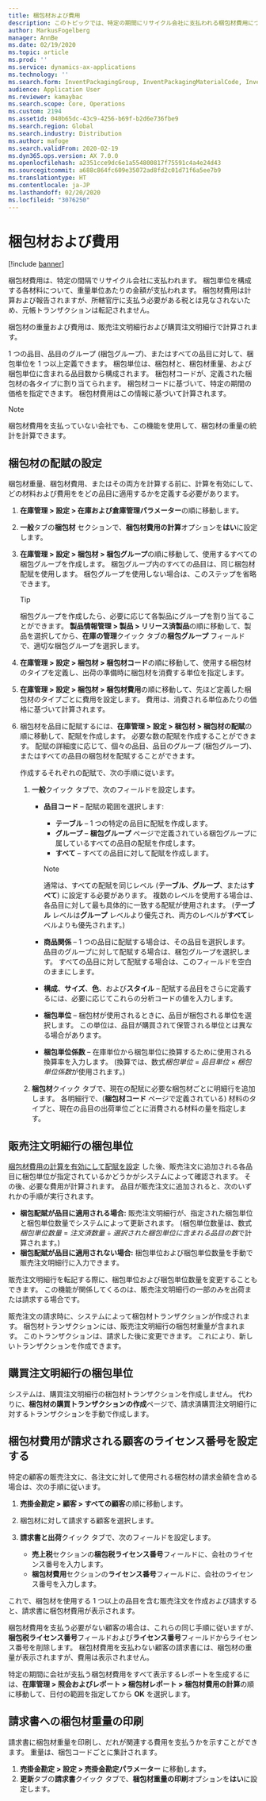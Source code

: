```yaml
---
title: 梱包材および費用
description: このトピックでは、特定の期間にリサイクル会社に支払われる梱包材費用についての情報を提供します。
author: MarkusFogelberg
manager: AnnBe
ms.date: 02/19/2020
ms.topic: article
ms.prod: ''
ms.service: dynamics-ax-applications
ms.technology: ''
ms.search.form: InventPackagingGroup, InventPackagingMaterialCode, InventPackagingMaterialFee, InventPackagingMaterialTrans, InventPackagingMaterialTransPurch, InventPackagingUnit
audience: Application User
ms.reviewer: kamaybac
ms.search.scope: Core, Operations
ms.custom: 2194
ms.assetid: 040b65dc-43c9-4256-b69f-b2d6e736fbe9
ms.search.region: Global
ms.search.industry: Distribution
ms.author: mafoge
ms.search.validFrom: 2020-02-19
ms.dyn365.ops.version: AX 7.0.0
ms.openlocfilehash: a2351cce9dc6e1a554800817f75591c4a4e24d43
ms.sourcegitcommit: a688c864fc609e35072ad8fd2c01d71f6a5ee7b9
ms.translationtype: HT
ms.contentlocale: ja-JP
ms.lasthandoff: 02/20/2020
ms.locfileid: "3076250"
---
```

# <a name="packing-materials-and-fees"></a>梱包材および費用

[!include [banner](../includes/banner.md)]

梱包材費用は、特定の間隔でリサイクル会社に支払われます。 梱包単位を構成する各材料について、重量単位あたりの金額が支払われます。 梱包材費用は計算および報告されますが、所轄官庁に支払う必要がある税とは見なされないため、元帳トランザクションは転記されません。

梱包材の重量および費用は、販売注文明細行および購買注文明細行で計算されます。

1 つの品目、品目のグループ (梱包グループ)、またはすべての品目に対して、梱包単位を 1 つ以上定義できます。 梱包単位は、梱包材と、梱包材重量、および梱包単位に含まれる品目数から構成されます。 梱包材コードが、定義された梱包材の各タイプに割り当てられます。 梱包材コードに基づいて、特定の期間の価格を指定できます。 梱包材費用はこの情報に基づいて計算されます。

> [!NOTE]
> 梱包材費用を支払っていない会社でも、この機能を使用して、梱包材の重量の統計を計算できます。

## <a name="allocations"></a>梱包材の配賦の設定

梱包材重量、梱包材費用、またはその両方を計算する前に、計算を有効にして、どの材料および費用ををどの品目に適用するかを定義する必要があります。

1. **在庫管理 \> 設定 \> 在庫および倉庫管理パラメーター**の順に移動します。
1. **一般**タブの**梱包材** セクションで、**梱包材費用の計算**オプションを**はい**に設定します。
1. **在庫管理 \> 設定 \> 梱包材 \> 梱包グループ**の順に移動して、使用するすべての梱包グループを作成します。 梱包グループ内のすべての品目は、同じ梱包材配賦を使用します。 梱包グループを使用しない場合は、このステップを省略できます。

    > [!TIP]
    > 梱包グループを作成したら、必要に応じて各製品にグループを割り当てることができます。 **製品情報管理 \> 製品 \> リリース済製品**の順に移動して、製品を選択してから、**在庫の管理**クイック タブの**梱包グループ** フィールドで、適切な梱包グループを選択します。

1. **在庫管理 \> 設定 \> 梱包材 \> 梱包材コード**の順に移動して、使用する梱包材のタイプを定義し、出荷の準備時に梱包材を消費する単位を指定します。
1. **在庫管理 \> 設定 \> 梱包材 \> 梱包材費用**の順に移動して、先ほど定義した梱包材のタイプごとに費用を設定します。 費用は、消費される単位あたりの価格に基づいて計算されます。
1. 梱包材を品目に配賦するには、**在庫管理 \> 設定 \> 梱包材 \> 梱包材の配賦**の順に移動して、配賦を作成します。 必要な数の配賦を作成することができます。 配賦の詳細度に応じて、個々の品目、品目のグループ (梱包グループ)、またはすべての品目の梱包材を配賦することができます。

    作成するそれぞれの配賦で、次の手順に従います。

    1. **一般**クイック タブで、次のフィールドを設定します。

        - **品目コード** – 配賦の範囲を選択します:

            - **テーブル** – 1 つの特定の品目に配賦を作成します。
            - **グループ** – **梱包グループ** ページで定義されている梱包グループに属しているすべての品目の配賦を作成します。
            - **すべて** – すべての品目に対して配賦を作成します。

            > [!NOTE]
            > 通常は、すべての配賦を同じレベル (**テーブル**、**グループ**、または**すべて**) に設定する必要があります。 複数のレベルを使用する場合は、各品目に対して最も具体的に一致する配賦が使用されます。 (**テーブル** レベルは**グループ** レベルより優先され、両方のレベルが**すべて**レベルよりも優先されます。)

        - **商品関係** – 1 つの品目に配賦する場合は、その品目を選択します。 品目のグループに対して配賦する場合は、梱包グループを選択します。 すべての品目に対して配賦する場合は、このフィールドを空白のままにします。
        - **構成**、**サイズ**、**色**、および**スタイル** – 配賦する品目をさらに定義するには、必要に応じてこれらの分析コードの値を入力します。
        - **梱包単位** – 梱包材が使用されるときに、品目が梱包される単位を選択します。 この単位は、品目が購買されて保管される単位とは異なる場合があります。
        - **梱包単位係数** – 在庫単位から梱包単位に換算するために使用される換算率を入力します。 (換算では、数式*梱包単位* = *品目単位* × *梱包単位係数*が使用されます。)

    1. **梱包材**クイック タブで、現在の配賦に必要な梱包材ごとに明細行を追加します。 各明細行で、(**梱包材コード** ページで定義されている) 材料のタイプと、現在の品目の出荷単位ごとに消費される材料の量を指定します。

## <a name="packing-units-on-sales-order-lines"></a>販売注文明細行の梱包単位

[梱包材費用の計算を有効にして配賦を設定](#allocations) した後、販売注文に追加される各品目に梱包単位が指定されているかどうかがシステムによって確認されます。 その後、必要な費用が計算されます。 品目が販売注文に追加されると、次のいずれかの手順が実行されます。

- **梱包配賦が品目に適用される場合:** 販売注文明細行が、指定された梱包単位と梱包単位数量でシステムによって更新されます。 (梱包単位数量は、数式*梱包単位数量* = *注文済数量* ÷ *選択された梱包単位に含まれる品目の数*で計算されます。)
- **梱包配賦が品目に適用されない場合:** 梱包単位および梱包単位数量を手動で販売注文明細行に入力できます。

販売注文明細行を転記する際に、梱包単位および梱包単位数量を変更することもできます。 この機能が関係してくるのは、販売注文明細行の一部のみを出荷または請求する場合です。

販売注文の請求時に、システムによって梱包材トランザクションが作成されます。 梱包材トランザクションには、販売注文明細行の梱包材重量が含まれます。 このトランザクションは、請求した後に変更できます。 これにより、新しいトランザクションを作成できます。

## <a name="packing-units-on-purchase-order-lines"></a>購買注文明細行の梱包単位

システムは、購買注文明細行の梱包材トランザクションを作成しません。 代わりに、**梱包材の購買トランザクションの作成**ページで、請求済購買注文明細行に対するトランザクションを手動で作成します。

## <a name="set-up-license-numbers-for-customers-that-are-charged-packing-material-fees"></a>梱包材費用が請求される顧客のライセンス番号を設定する

特定の顧客の販売注文に、各注文に対して使用される梱包材の請求金額を含める場合は、次の手順に従います。

1. **売掛金勘定 \> 顧客 \> すべての顧客**の順に移動します。
1. 梱包材に対して請求する顧客を選択します。
1. **請求書と出荷**クイック タブで、次のフィールドを設定します。

    - **売上税**セクションの**梱包税ライセンス番号**フィールドに、会社のライセンス番号を入力します。
    - **梱包材費用**セクションの**ライセンス番号**フィールドに、会社のライセンス番号を入力します。

これで、梱包材を使用する 1 つ以上の品目を含む販売注文を作成および請求すると、請求書に梱包材費用が表示されます。

梱包材費用を支払う必要がない顧客の場合は、これらの同じ手順に従いますが、**梱包税ライセンス番号**フィールドおよび**ライセンス番号**フィールドからライセンス番号を削除します。 梱包材費用を支払わない顧客の請求書には、梱包材の重量が表示されますが、費用は表示されません。

特定の期間に会社が支払う梱包材費用をすべて表示するレポートを生成するには、**在庫管理 \> 照会およびレポート \> 梱包材レポート \> 梱包材費用の計算**の順に移動して、日付の範囲を指定してから **OK** を選択します。

## <a name="print-packing-material-weights-on-invoices"></a>請求書への梱包材重量の印刷

請求書に梱包材重量を印刷し、だれが関連する費用を支払うかを示すことができます。 重量は、梱包コードごとに集計されます。

1. **売掛金勘定 \> 設定 \> 売掛金勘定パラメーター** に移動します。
1. **更新**タブの**請求書**クイック タブで、**梱包材重量の印刷**オプションを**はい**に設定します。
